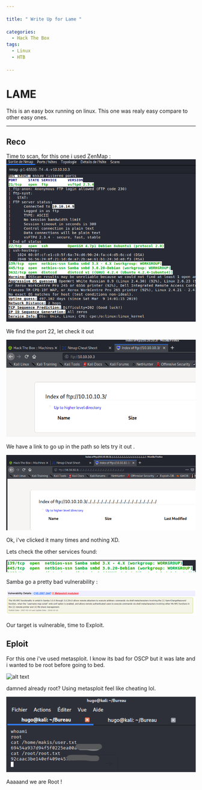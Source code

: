 ```yaml
---

title: " Write Up for Lame "

categories:
  - Hack The Box
tags:
  - Linux
  - HTB

---
```


# LAME

This is an easy box running on linux.
This one was realy easy compare to other easy ones.

---


## Reco

Time to scan, for this one i used ZenMap : 
![alt text](/assets/images/lame/zenmap.png?raw=true "zenmap")

We find the port 22, let check it out 

![alt text](/assets/images/lame/ftp.png?raw=true "ftp")

We have a link to go up in the path so lets try it out .

![alt text](/assets/images/lame/ftp2.png?raw=true "clicklol")

Ok, i've clicked it many times and nothing XD.

Lets check the other services found:

![alt text](/assets/images/lame/samba.png?raw=true "zenmapSamba")

Samba go a pretty bad vulnerability  : 

![alt text](/assets/images/lame/cve.png?raw=true "vulne")

Our target is vulnerable, time to Exploit.

## Eploit

For this one i've used metasploit. I know its bad for OSCP but it was late and i wanted to be root before going to bed.

![alt text](/assets/images/lame/metasploit.png?raw=true "exploitation")

damned already root? Using metasploit feel like cheating lol.

![alt text](/assets/images/lame/root.png?raw=true "rooted")

Aaaaand we are Root !



